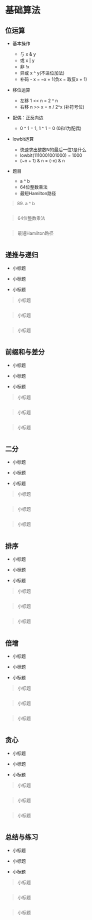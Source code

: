 # 基础算法
## 位运算

- 基本操作
  
  - 与 x & y
  - 或 x | y
  - 非 !x
  - 异或 x ^ y(不进位加法)
  - 补码 - x = ~x + 1(负x = 取反x + 1)
  
- 移位运算

  - 左移 1 << n = 2 ^ n
  - 右移 n >> x = n / 2^x (补符号位)

- 配偶：正反向边

  - 0  ^ 1 = 1, 1 ^ 1 = 0 (0和1为配偶)

- lowbit运算

  - 快速求出整数N的最后一位1是什么
  - lowbit(1110001001000) = 1000
  - (~n + 1) & n = (-n) & n

- 题目

  - a ^ b
  - 64位整数乘法
  - 最短Hamilton路径
  
  

> 89. a ^ b

```

```



> 64位整数乘法

```

```



> 最短Hamilton路径

```

```



## 递推与递归

- 小标题

- 小标题

- 小标题

  

> 小标题

```

```



> 小标题

```

```



> 小标题

```

```



## 前缀和与差分

- 小标题

- 小标题

- 小标题

  

> 小标题

```

```



> 小标题

```

```



> 小标题

```

```



## 二分

- 小标题

- 小标题

- 小标题

  

> 小标题

```

```



> 小标题

```

```



> 小标题

```

```



## 排序

- 小标题

- 小标题

- 小标题

  

> 小标题

```

```



> 小标题

```

```



> 小标题

```

```


## 倍增

- 小标题

- 小标题

- 小标题

  

> 小标题

```

```



> 小标题

```

```



> 小标题

```

```



## 贪心

- 小标题

- 小标题

- 小标题

  

> 小标题

```

```



> 小标题

```

```



> 小标题

```

```



## 总结与练习 

- 小标题

- 小标题

- 小标题

  

> 小标题

```

```



> 小标题

```

```



> 小标题

```

```



